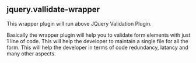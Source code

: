 ## jquery.vallidate-wrapper

This wrapper plugin will run above JQuery Validation Plugin.

Basically the wrapper plugin will help you to validate form elements with just 1 line of code. This will help the developer to maintain a single file for all the form. This will help the developer in terms of code redundancy, latancy and many other aspects.
